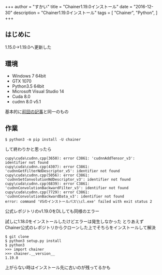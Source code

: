 +++
author = "すかい"
title = "Chainer1.19.0インストール"
date = "2016-12-30"
description = "Chainer1.19.0インストール"
tags = [
    "Chainer",
    "Python",
]
+++

## はじめに

1.15.0→1.19.0へ更新した

## 環境

- Windows 7 64bit
- GTX 1070
- Python3.5 64bit
- Microsoft Visual Studio 14
- Cuda 8.0
- cudnn 8.0 v5.1

基本的に[前回の記事](../gtx1070%E3%81%AEchainer%E3%82%BB%E3%83%83%E3%83%88%E3%82%A2%E3%83%83%E3%83%97/)と同一のもの

## 作業

```
$ python3 -m pip install -U chainer
```

して終わりかと思ったら

```
cupy\cuda\cudnn.cpp(3650): error C3861: 'cudnnAddTensor_v3': identifier not found
cupy\cuda\cudnn.cpp(4307): error C3861: 'cudnnGetFilterNdDescriptor_v5': identifier not found
cupy\cuda\cudnn.cpp(5056): error C3861: 'cudnnSetConvolutionNdDescriptor_v3': identifier not found
cupy\cuda\cudnn.cpp(6839): error C3861: 'cudnnConvolutionBackwardFilter_v3': identifier not found
cupy\cuda\cudnn.cpp(7729): error C3861: 'cudnnConvolutionBackwardData_v3': identifier not found
error: command 'VSのインストールパス\\cl.exe' failed with exit status 2
```

公式レポジトリのv1.19.0をDLしても同様のエラー

試しに1.18.0をインストールしたけどエラーは発生しなかった
とりあえずChainer公式のレポジトリからクローンした上でそちらをインストールして解決

```
$ git clone 
$ python3 setup.py install
$ python3
>>> import chainer
>>> chainer.__version__
1.19.0
```

上がらない時はインストール先に古いのが残ってるかも
